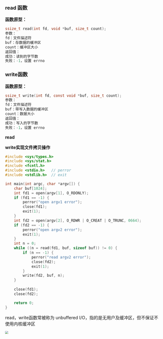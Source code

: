 ### read 函数

**函数原型：**

```c
ssize_t read(int fd, void *buf, size_t count);
参数：
fd：文件描述符
buf：存数据的缓冲区
count：缓冲区大小
返回值：
成功：读到的字节数
失败：-1，设置 errno
```

### write函数

**函数原型：**

```c
ssize_t write(int fd, const void *buf, size_t count);
参数：
fd：文件描述符
buf：带写入数据的缓冲区
count：数据大小
返回值：
成功：写入的字节数
失败：-1，设置 errno
```

**read**

**write实现文件拷贝操作**

```c
#include <sys/types.h>
#include <sys/stat.h>
#include <fcntl.h>
#include <stdio.h>   // perror
#include <stdlib.h>  // exit

int main(int argc, char *argv[]) {
    char buf[1024];
    int fd1 = open(argv[1], O_RDONLY);
    if (fd1 == -1) {
        perror("open argv1 error");
        close(fd1);
        exit(1);
	}
    int fd2 = open(argv[2], O_RDWR | O_CREAT | O_TRUNC, 0664);
    if (fd2 == -1) {
        perror("open argv2 error");
        exit(1);
	}
    int n = 0;
    while ((n = read(fd1, buf, sizeof buf)) != 0) {
        if (n == -1) {
            perror("read argv2 error");
            close(fd2);
            exit(1);
		}
        write(fd2, buf, n);
    }
    
    close(fd1);
    close(fd2);

    return 0;
}
```

read，write函数常被称为 unbuffered I/O，指的是无用户及缓冲区，但不保证不使用内核缓冲区

<img src="https:cdn.jsdelivr.net/gh/hacker-dvd/notes/img/Snipaste_2022-10-09_17-11-11.png" style="zoom:60%;" />